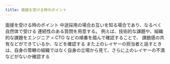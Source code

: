 ```yaml
---
title: 面接を受ける時のポイント
---
```


面接を受ける時のポイント
中途採用の場合お互いを知る場合であり、なるべく自然体で受ける
連続性のある質問を用意する。
例えば、技術的な課題や、組織的な課題をエンジニア < CTO などの順番を踏んで確認することで、
課題感の共有などができているか、などを確認する
また上のレイヤーの担当者と話すときは、自身の管轄の組織ではなく自身の立場から見て、さらに上のレイヤーの不満などがないか確認する

